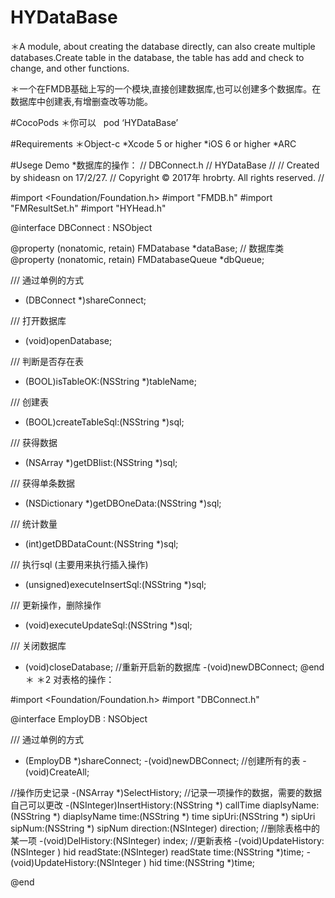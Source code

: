 # HYDataBase
＊A module, about creating the database directly, can also create multiple databases.Create table in the database, the table has add and check to change, and other functions.

＊一个在FMDB基础上写的一个模块,直接创建数据库,也可以创建多个数据库。在数据库中创建表,有增删查改等功能。

#CocoPods
＊你可以   pod  ‘HYDataBase’

#Requirements
＊Object-c
*Xcode 5 or higher
*iOS 6 or higher
*ARC

#Usege Demo
*数据库的操作：
//  DBConnect.h
//  HYDataBase
//
//  Created by shideasn on 17/2/27.
//  Copyright © 2017年 hrobrty. All rights reserved.
//

#import <Foundation/Foundation.h>
#import "FMDB.h"
#import "FMResultSet.h"
#import "HYHead.h"

@interface DBConnect : NSObject

@property (nonatomic, retain) FMDatabase *dataBase;  // 数据库类
@property (nonatomic, retain) FMDatabaseQueue *dbQueue;

/// 通过单例的方式
+ (DBConnect *)shareConnect;

/// 打开数据库
- (void)openDatabase;

/// 判断是否存在表
- (BOOL)isTableOK:(NSString *)tableName;

/// 创建表
- (BOOL)createTableSql:(NSString *)sql;

/// 获得数据
- (NSArray *)getDBlist:(NSString *)sql;

/// 获得单条数据
- (NSDictionary *)getDBOneData:(NSString *)sql;

/// 统计数量
- (int)getDBDataCount:(NSString *)sql;

/// 执行sql (主要用来执行插入操作)
- (unsigned)executeInsertSql:(NSString *)sql;

/// 更新操作，删除操作
- (void)executeUpdateSql:(NSString *)sql;

/// 关闭数据库
- (void)closeDatabase;
//重新开启新的数据库
-(void)newDBConnect;
@end
＊
＊2 对表格的操作：

#import <Foundation/Foundation.h>
#import "DBConnect.h"

@interface EmployDB : NSObject

/// 通过单例的方式
+ (EmployDB *)shareConnect;
-(void)newDBConnect;
//创建所有的表
-(void)CreateAll;

//操作历史记录
-(NSArray *)SelectHistory;
//记录一项操作的数据，需要的数据自己可以更改
-(NSInteger)InsertHistory:(NSString *) callTime diaplsyName:(NSString *) diaplsyName time:(NSString *) time sipUri:(NSString *) sipUri sipNum:(NSString *) sipNum direction:(NSInteger) direction;
//删除表格中的某一项
-(void)DelHistory:(NSInteger) index;
//更新表格
-(void)UpdateHistory:(NSInteger ) hid readState:(NSInteger) readState time:(NSString *)time;
-(void)UpdateHistory:(NSInteger ) hid time:(NSString *)time;


@end
